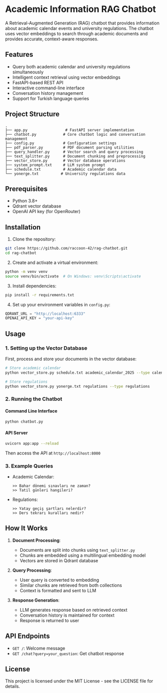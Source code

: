 # Academic Information RAG Chatbot

A Retrieval-Augmented Generation (RAG) chatbot that provides information about academic calendar events and university regulations. The chatbot uses vector embeddings to search through academic documents and provides accurate, context-aware responses.

## Features

- Query both academic calendar and university regulations simultaneously
- Intelligent context retrieval using vector embeddings
- FastAPI-based REST API
- Interactive command-line interface
- Conversation history management
- Support for Turkish language queries

## Project Structure

```
.
├── app.py                 # FastAPI server implementation
├── chatbot.py            # Core chatbot logic and conversation management
├── config.py             # Configuration settings
├── pdf_parser.py         # PDF document parsing utilities
├── query_handler.py      # Vector search and query processing
├── text_splitter.py      # Document chunking and preprocessing
├── vector_store.py       # Vector database operations
├── system_prompt.txt     # LLM system prompt
├── schedule.txt          # Academic calendar data
└── yonerge.txt          # University regulations data
```

## Prerequisites

- Python 3.8+
- Qdrant vector database
- OpenAI API key (for OpenRouter)

## Installation

1. Clone the repository:
```bash
git clone https://github.com/raccoon-42/rag-chatbot.git
cd rag-chatbot
```

2. Create and activate a virtual environment:
```bash
python -m venv venv
source venv/bin/activate  # On Windows: venv\Scripts\activate
```

3. Install dependencies:
```bash
pip install -r requirements.txt
```

4. Set up your environment variables in `config.py`:
```python
QDRANT_URL = "http://localhost:6333"
OPENAI_API_KEY = "your-api-key"
```

## Usage

### 1. Setting up the Vector Database

First, process and store your documents in the vector database:

```bash
# Store academic calendar
python vector_store.py schedule.txt academic_calendar_2025 --type calendar

# Store regulations
python vector_store.py yonerge.txt regulations --type regulations
```

### 2. Running the Chatbot

#### Command Line Interface
```bash
python chatbot.py
```

#### API Server
```bash
uvicorn app:app --reload
```

Then access the API at `http://localhost:8000`

### 3. Example Queries

- Academic Calendar:
  ```
  >> Bahar dönemi sınavları ne zaman?
  >> Tatil günleri hangileri?
  ```

- Regulations:
  ```
  >> Yatay geçiş şartları nelerdir?
  >> Ders tekrarı kuralları nedir?
  ```

## How It Works

1. **Document Processing**:
   - Documents are split into chunks using `text_splitter.py`
   - Chunks are embedded using a multilingual embedding model
   - Vectors are stored in Qdrant database

2. **Query Processing**:
   - User query is converted to embedding
   - Similar chunks are retrieved from both collections
   - Context is formatted and sent to LLM

3. **Response Generation**:
   - LLM generates response based on retrieved context
   - Conversation history is maintained for context
   - Response is returned to user

## API Endpoints

- `GET /`: Welcome message
- `GET /chat?query=your_question`: Get chatbot response

## License

This project is licensed under the MIT License - see the LICENSE file for details.